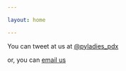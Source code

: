 ```yaml
---

layout: home

---
```


You can tweet at us at [@pyladies_pdx](https://twitter.com/PyLadies_pdx)

or, you can [email us](mailto:pyladiespdx@gmail.com)

<br>
<div id="potential-gerbil"></div>
